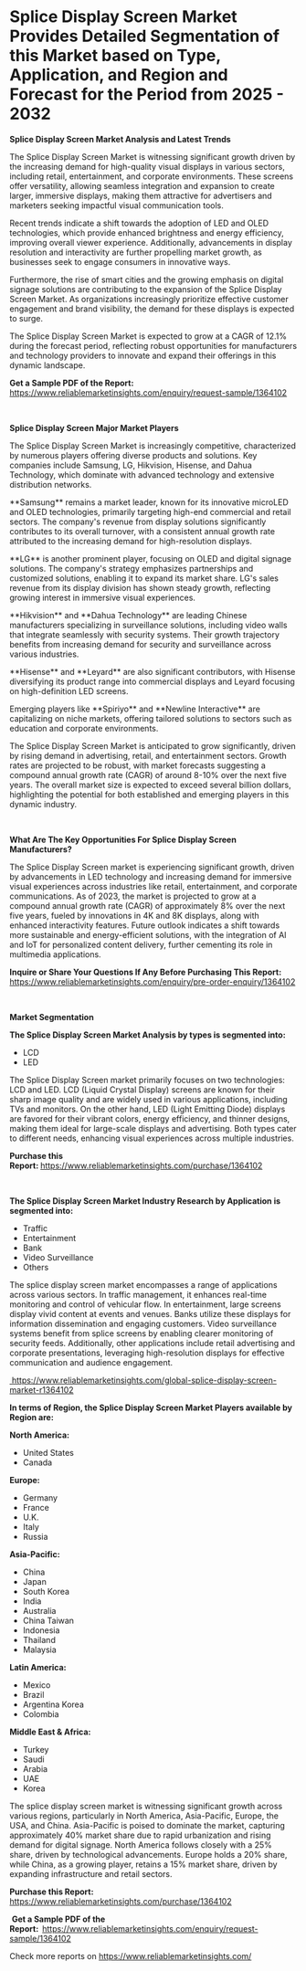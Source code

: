 <p><h1>Splice Display Screen Market Provides Detailed Segmentation of this Market based on Type, Application, and Region and Forecast for the Period from 2025 - 2032</h1></p><p><strong>Splice Display Screen Market Analysis and Latest Trends</strong></p>
<p><p>The Splice Display Screen Market is witnessing significant growth driven by the increasing demand for high-quality visual displays in various sectors, including retail, entertainment, and corporate environments. These screens offer versatility, allowing seamless integration and expansion to create larger, immersive displays, making them attractive for advertisers and marketers seeking impactful visual communication tools. </p><p>Recent trends indicate a shift towards the adoption of LED and OLED technologies, which provide enhanced brightness and energy efficiency, improving overall viewer experience. Additionally, advancements in display resolution and interactivity are further propelling market growth, as businesses seek to engage consumers in innovative ways. </p><p>Furthermore, the rise of smart cities and the growing emphasis on digital signage solutions are contributing to the expansion of the Splice Display Screen Market. As organizations increasingly prioritize effective customer engagement and brand visibility, the demand for these displays is expected to surge.</p><p>The Splice Display Screen Market is expected to grow at a CAGR of 12.1% during the forecast period, reflecting robust opportunities for manufacturers and technology providers to innovate and expand their offerings in this dynamic landscape.</p></p>
<p><strong>Get a Sample PDF of the Report:&nbsp;</strong> <a href="https://www.reliablemarketinsights.com/enquiry/request-sample/1364102?utm_campaign=2100&utm_medium=2&utm_source=Github&utm_content=ia&utm_term=13022025&utm_id=splice-display-screen">https://www.reliablemarketinsights.com/enquiry/request-sample/1364102</a></p>
<p>&nbsp;</p>
<p><strong>Splice Display Screen Major Market Players</strong></p>
<p><p>The Splice Display Screen Market is increasingly competitive, characterized by numerous players offering diverse products and solutions. Key companies include Samsung, LG, Hikvision, Hisense, and Dahua Technology, which dominate with advanced technology and extensive distribution networks.</p><p>**Samsung** remains a market leader, known for its innovative microLED and OLED technologies, primarily targeting high-end commercial and retail sectors. The company's revenue from display solutions significantly contributes to its overall turnover, with a consistent annual growth rate attributed to the increasing demand for high-resolution displays.</p><p>**LG** is another prominent player, focusing on OLED and digital signage solutions. The company's strategy emphasizes partnerships and customized solutions, enabling it to expand its market share. LG's sales revenue from its display division has shown steady growth, reflecting growing interest in immersive visual experiences.</p><p>**Hikvision** and **Dahua Technology** are leading Chinese manufacturers specializing in surveillance solutions, including video walls that integrate seamlessly with security systems. Their growth trajectory benefits from increasing demand for security and surveillance across various industries.</p><p>**Hisense** and **Leyard** are also significant contributors, with Hisense diversifying its product range into commercial displays and Leyard focusing on high-definition LED screens. </p><p>Emerging players like **Spiriyo** and **Newline Interactive** are capitalizing on niche markets, offering tailored solutions to sectors such as education and corporate environments.</p><p>The Splice Display Screen Market is anticipated to grow significantly, driven by rising demand in advertising, retail, and entertainment sectors. Growth rates are projected to be robust, with market forecasts suggesting a compound annual growth rate (CAGR) of around 8-10% over the next five years. The overall market size is expected to exceed several billion dollars, highlighting the potential for both established and emerging players in this dynamic industry.</p></p>
<p>&nbsp;</p>
<p><strong>What Are The Key Opportunities For Splice Display Screen Manufacturers?</strong></p>
<p><p>The Splice Display Screen market is experiencing significant growth, driven by advancements in LED technology and increasing demand for immersive visual experiences across industries like retail, entertainment, and corporate communications. As of 2023, the market is projected to grow at a compound annual growth rate (CAGR) of approximately 8% over the next five years, fueled by innovations in 4K and 8K displays, along with enhanced interactivity features. Future outlook indicates a shift towards more sustainable and energy-efficient solutions, with the integration of AI and IoT for personalized content delivery, further cementing its role in multimedia applications.</p></p>
<p><strong>Inquire or Share Your Questions If Any Before Purchasing This Report:</strong> <a href="https://www.reliablemarketinsights.com/enquiry/pre-order-enquiry/1364102?utm_campaign=2100&utm_medium=2&utm_source=Github&utm_content=ia&utm_term=13022025&utm_id=splice-display-screen">https://www.reliablemarketinsights.com/enquiry/pre-order-enquiry/1364102</a></p>
<p>&nbsp;</p>
<p><strong>Market Segmentation</strong></p>
<p><strong>The Splice Display Screen Market Analysis by types is segmented into:</strong></p>
<p><ul><li>LCD</li><li>LED</li></ul></p>
<p><p>The Splice Display Screen market primarily focuses on two technologies: LCD and LED. LCD (Liquid Crystal Display) screens are known for their sharp image quality and are widely used in various applications, including TVs and monitors. On the other hand, LED (Light Emitting Diode) displays are favored for their vibrant colors, energy efficiency, and thinner designs, making them ideal for large-scale displays and advertising. Both types cater to different needs, enhancing visual experiences across multiple industries.</p></p>
<p><strong>Purchase this Report:&nbsp;</strong><a href="https://www.reliablemarketinsights.com/purchase/1364102?utm_campaign=2100&utm_medium=2&utm_source=Github&utm_content=ia&utm_term=13022025&utm_id=splice-display-screen">https://www.reliablemarketinsights.com/purchase/1364102</a></p>
<p>&nbsp;</p>
<p><strong>The Splice Display Screen Market Industry Research by Application is segmented into:</strong></p>
<p><ul><li>Traffic</li><li>Entertainment</li><li>Bank</li><li>Video Surveillance</li><li>Others</li></ul></p>
<p><p>The splice display screen market encompasses a range of applications across various sectors. In traffic management, it enhances real-time monitoring and control of vehicular flow. In entertainment, large screens display vivid content at events and venues. Banks utilize these displays for information dissemination and engaging customers. Video surveillance systems benefit from splice screens by enabling clearer monitoring of security feeds. Additionally, other applications include retail advertising and corporate presentations, leveraging high-resolution displays for effective communication and audience engagement.</p></p>
<p><a href="https://www.reliablemarketinsights.com/global-splice-display-screen-market-r1364102?utm_campaign=2100&utm_medium=2&utm_source=Github&utm_content=ia&utm_term=13022025&utm_id=splice-display-screen">&nbsp;https://www.reliablemarketinsights.com/global-splice-display-screen-market-r1364102</a></p>
<p><strong>In terms of Region, the Splice Display Screen Market Players available by Region are:</strong></p>
<p>
    <p> <strong> North America: </strong>
        <ul>
            <li>United States</li>
            <li>Canada</li>
        </ul>
        </p> 
    <p> <strong> Europe: </strong>
        <ul>
            <li>Germany</li>
            <li>France</li>
            <li>U.K.</li>
            <li>Italy</li>
            <li>Russia</li>
        </ul>
        </p> 
    <p> <strong> Asia-Pacific: </strong>
        <ul>
            <li>China</li>
            <li>Japan</li>
            <li>South Korea</li>
            <li>India</li>
            <li>Australia</li>
            <li>China Taiwan</li>
            <li>Indonesia</li>
            <li>Thailand</li>
            <li>Malaysia</li>
        </ul>
        </p> 
    <p> <strong> Latin America: </strong>
        <ul>
            <li>Mexico</li>
            <li>Brazil</li>
            <li>Argentina Korea</li>
            <li>Colombia</li>
        </ul>
        </p> 
    <p> <strong> Middle East & Africa: </strong>
        <ul>
            <li>Turkey</li>
            <li>Saudi</li>
            <li>Arabia</li>
            <li>UAE</li>
            <li>Korea</li>
        </ul>
    </p>
    </p>
<p><p>The splice display screen market is witnessing significant growth across various regions, particularly in North America, Asia-Pacific, Europe, the USA, and China. Asia-Pacific is poised to dominate the market, capturing approximately 40% market share due to rapid urbanization and rising demand for digital signage. North America follows closely with a 25% share, driven by technological advancements. Europe holds a 20% share, while China, as a growing player, retains a 15% market share, driven by expanding infrastructure and retail sectors.</p></p>
<p><strong>Purchase this Report: </strong><a href="https://www.reliablemarketinsights.com/purchase/1364102?utm_campaign=2100&utm_medium=2&utm_source=Github&utm_content=ia&utm_term=13022025&utm_id=splice-display-screen">https://www.reliablemarketinsights.com/purchase/1364102</a></p>
<p>&nbsp;<strong>Get a Sample PDF of the Report:&nbsp;&nbsp;</strong><a href="https://www.reliablemarketinsights.com/enquiry/request-sample/1364102?utm_campaign=2100&utm_medium=2&utm_source=Github&utm_content=ia&utm_term=13022025&utm_id=splice-display-screen">https://www.reliablemarketinsights.com/enquiry/request-sample/1364102</a></p>
<p><strong></strong></p>
<p>Check more reports on <a href="https://www.reliablemarketinsights.com/?utm_campaign=2100&utm_medium=2&utm_source=Github&utm_content=ia&utm_term=13022025&utm_id=splice-display-screen">https://www.reliablemarketinsights.com/</a></p>